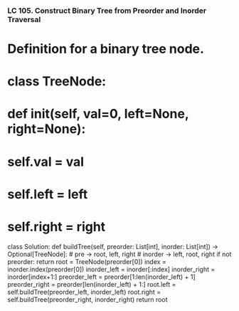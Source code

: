 ### LC 105. Construct Binary Tree from Preorder and Inorder Traversal
# Definition for a binary tree node.
# class TreeNode:
#     def __init__(self, val=0, left=None, right=None):
#         self.val = val
#         self.left = left
#         self.right = right
class Solution:
    def buildTree(self, preorder: List[int], inorder: List[int]) -> Optional[TreeNode]:
        # pre -> root, left, right
        # inorder -> left, root, right
        if not preorder: return 
        root = TreeNode(preorder[0])
        index = inorder.index(preorder[0])
        inorder_left = inorder[:index]
        inorder_right = inorder[index+1:]
        preorder_left = preorder[1:len(inorder_left) + 1]
        preorder_right = preorder[len(inorder_left) + 1:]
        root.left = self.buildTree(preorder_left, inorder_left)
        root.right = self.buildTree(preorder_right, inorder_right)
        return root